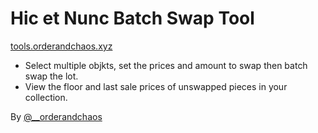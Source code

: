 # Hic et Nunc Batch Swap Tool

[tools.orderandchaos.xyz](https://tools.orderandchaos.xyz)

 - Select multiple objkts, set the prices and amount to swap then batch swap the lot. 
 - View the floor and last sale prices of unswapped pieces in your collection. 

By [@__orderandchaos](https://twitter.com/__orderandchaos)

